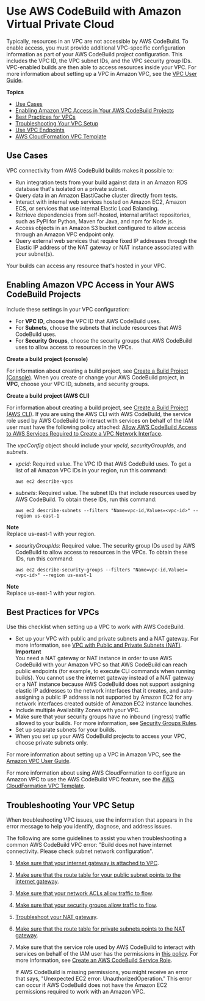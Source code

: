 # Use AWS CodeBuild with Amazon Virtual Private Cloud<a name="vpc-support"></a>

Typically, resources in an VPC are not accessible by AWS CodeBuild\. To enable access, you must provide additional VPC\-specific configuration information as part of your AWS CodeBuild project configuration\. This includes the VPC ID, the VPC subnet IDs, and the VPC security group IDs\. VPC\-enabled builds are then able to access resources inside your VPC\. For more information about setting up a VPC in Amazon VPC, see the [VPC User Guide](http://docs.aws.amazon.com/AmazonVPC/latest/UserGuide//VPC_Introduction.html)\.

**Topics**
+ [Use Cases](#use-cases)
+ [Enabling Amazon VPC Access in Your AWS CodeBuild Projects](#enabling-vpc-access-in-projects)
+ [Best Practices for VPCs](#best-practices-for-vpcs)
+ [Troubleshooting Your VPC Setup](#troubleshooting-vpc)
+ [Use VPC Endpoints](use-vpc-endpoints-with-codebuild.md)
+ [AWS CloudFormation VPC Template](cloudformation-vpc-template.md)

## Use Cases<a name="use-cases"></a>

VPC connectivity from AWS CodeBuild builds makes it possible to:
+ Run integration tests from your build against data in an Amazon RDS database that's isolated on a private subnet\.
+ Query data in an Amazon ElastiCache cluster directly from tests\.
+ Interact with internal web services hosted on Amazon EC2, Amazon ECS, or services that use internal Elastic Load Balancing\.
+ Retrieve dependencies from self\-hosted, internal artifact repositories, such as PyPI for Python, Maven for Java, and npm for Node\.js\.
+ Access objects in an Amazon S3 bucket configured to allow access through an Amazon VPC endpoint only\.
+ Query external web services that require fixed IP addresses through the Elastic IP address of the NAT gateway or NAT instance associated with your subnet\(s\)\.

Your builds can access any resource that's hosted in your VPC\.

## Enabling Amazon VPC Access in Your AWS CodeBuild Projects<a name="enabling-vpc-access-in-projects"></a>

Include these settings in your VPC configuration:
+ For **VPC ID**, choose the VPC ID that AWS CodeBuild uses\.
+ For **Subnets**, choose the subnets that include resources that AWS CodeBuild uses\.
+ For **Security Groups**, choose the security groups that AWS CodeBuild uses to allow access to resources in the VPCs\.

**Create a build project \(console\)**

For information about creating a build project, see [Create a Build Project \(Console\)](create-project.md#create-project-console)\. When you create or change your AWS CodeBuild project, in **VPC**, choose your VPC ID, subnets, and security groups\. 

**Create a build project \(AWS CLI\)**

For information about creating a build project, see [Create a Build Project \(AWS CLI\)](create-project.md#create-project-cli)\. If you are using the AWS CLI with AWS CodeBuild, the service role used by AWS CodeBuild to interact with services on behalf of the IAM user must have the following policy attached: [Allow AWS CodeBuild Access to AWS Services Required to Create a VPC Network Interface](auth-and-access-control-iam-identity-based-access-control.md#customer-managed-policies-example-create-vpc-network-interface)\.

The *vpcConfig* object should include your *vpcId*, *securityGroupIds*, and *subnets*\.
+ *vpcId*: Required value\. The VPC ID that AWS CodeBuild uses\. To get a list of all Amazon VPC IDs in your region, run this command:

  ```
  aws ec2 describe-vpcs
  ```
+ *subnets*: Required value\. The subnet IDs that include resources used by AWS CodeBuild\. To obtain these IDs, run this command:

  ```
  aws ec2 describe-subnets --filters "Name=vpc-id,Values=<vpc-id>" --region us-east-1
  ```
**Note**  
Replace us\-east\-1 with your region\.
+ *securityGroupIds*: Required value\. The security group IDs used by AWS CodeBuild to allow access to resources in the VPCs\. To obtain these IDs, run this command:

  ```
  aws ec2 describe-security-groups --filters "Name=vpc-id,Values=<vpc-id>" --region us-east-1
  ```
**Note**  
Replace us\-east\-1 with your region\.

## Best Practices for VPCs<a name="best-practices-for-vpcs"></a>

Use this checklist when setting up a VPC to work with AWS CodeBuild\.
+ Set up your VPC with public and private subnets and a NAT gateway\. For more information, see [VPC with Public and Private Subnets \(NAT\)](http://docs.aws.amazon.com/AmazonVPC/latest/UserGuide//VPC_Scenario2.html)\.
**Important**  
You need a NAT gateway or NAT instance in order to use AWS CodeBuild with your Amazon VPC so that AWS CodeBuild can reach public endpoints \(for example, to execute CLI commands when running builds\)\. You cannot use the internet gateway instead of a NAT gateway or a NAT instance because AWS CodeBuild does not support assigning elastic IP addresses to the network interfaces that it creates, and auto\-assigning a public IP address is not supported by Amazon EC2 for any network interfaces created outside of Amazon EC2 instance launches\. 
+ Include multiple Availability Zones with your VPC\.
+ Make sure that your security groups have no inbound \(ingress\) traffic allowed to your builds\. For more information, see [Security Groups Rules](http://docs.aws.amazon.com/AmazonVPC/latest/UserGuide//VPC_SecurityGroups.html#SecurityGroupRules)\.
+ Set up separate subnets for your builds\.
+ When you set up your AWS CodeBuild projects to access your VPC, choose private subnets only\. 

For more information about setting up a VPC in Amazon VPC, see the [Amazon VPC User Guide](http://docs.aws.amazon.com/AmazonVPC/latest/UserGuide//VPC_Introduction.html)\.

For more information about using AWS CloudFormation to configure an Amazon VPC to use the AWS CodeBuild VPC feature, see the [AWS CloudFormation VPC Template](cloudformation-vpc-template.md)\.

## Troubleshooting Your VPC Setup<a name="troubleshooting-vpc"></a>

When troubleshooting VPC issues, use the information that appears in the error message to help you identify, diagnose, and address issues\.

The following are some guidelines to assist you when troubleshooting a common AWS CodeBuild VPC error: "Build does not have internet connectivity\. Please check subnet network configuration"\. 

1. [Make sure that your internet gateway is attached to VPC](http://docs.aws.amazon.com/AmazonVPC/latest/UserGuide//VPC_Internet_Gateway.html#Add_IGW_Attach_Gateway)\.

1. [Make sure that the route table for your public subnet points to the internet gateway](http://docs.aws.amazon.com/AmazonVPC/latest/UserGuide//VPC_Route_Tables.html#route-tables-internet-gateway)\.

1. [Make sure that your network ACLs allow traffic to flow](http://docs.aws.amazon.com/AmazonVPC/latest/UserGuide//VPC_ACLs.html#ACLRules)\.

1. [Make sure that your security groups allow traffic to flow](http://docs.aws.amazon.com/AmazonVPC/latest/UserGuide//VPC_SecurityGroups.html#SecurityGroupRules)\.

1. [Troubleshoot your NAT gateway](http://docs.aws.amazon.com/AmazonVPC/latest/UserGuide//vpc-nat-gateway.html#nat-gateway-troubleshooting)\.

1. [Make sure that the route table for private subnets points to the NAT gateway](http://docs.aws.amazon.com/AmazonVPC/latest/UserGuide//VPC_Route_Tables.html#route-tables-nat)\.

1. Make sure that the service role used by AWS CodeBuild to interact with services on behalf of the IAM user has the permissions in [ this policy](http://docs.aws.amazon.com/codebuild/latest/userguide/auth-and-access-control-iam-identity-based-access-control.html#customer-managed-policies-example-create-vpc-network-interface)\. For more information, see [Create an AWS CodeBuild Service Role](setting-up.md#setting-up-service-role)\. 

   If AWS CodeBuild is missing permissions, you might receive an error that says, "Unexpected EC2 error: UnauthorizedOperation\." This error can occur if AWS CodeBuild does not have the Amazon EC2 permissions required to work with an Amazon VPC\.